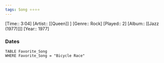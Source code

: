 ```yaml
---
tags: Song ⭐⭐⭐⭐ 
---
```

[Time:: 3:04]
[Artist:: [[Queen]] ]
[Genre:: Rock]
[Played:: 2]
[Album:: [[Jazz (1977)]]]
[Year:: 1977]
### Dates
````dataview
TABLE Favorite_Song
WHERE Favorite_Song = "Bicycle Race"
````